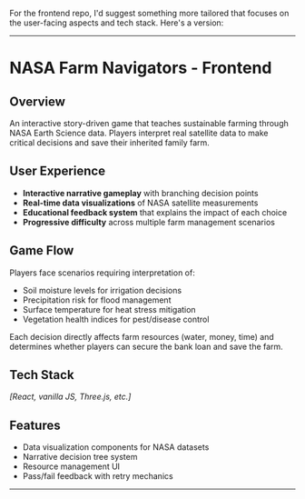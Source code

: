 For the frontend repo, I'd suggest something more tailored that focuses on the user-facing aspects and tech stack. Here's a version:

---

# NASA Farm Navigators - Frontend

## Overview
An interactive story-driven game that teaches sustainable farming through NASA Earth Science data. Players interpret real satellite data to make critical decisions and save their inherited family farm.

## User Experience
- **Interactive narrative gameplay** with branching decision points
- **Real-time data visualizations** of NASA satellite measurements
- **Educational feedback system** that explains the impact of each choice
- **Progressive difficulty** across multiple farm management scenarios

## Game Flow
Players face scenarios requiring interpretation of:
- Soil moisture levels for irrigation decisions
- Precipitation risk for flood management
- Surface temperature for heat stress mitigation
- Vegetation health indices for pest/disease control

Each decision directly affects farm resources (water, money, time) and determines whether players can secure the bank loan and save the farm.

## Tech Stack
*[React, vanilla JS, Three.js, etc.]*

## Features
- Data visualization components for NASA datasets
- Narrative decision tree system
- Resource management UI
- Pass/fail feedback with retry mechanics

---
